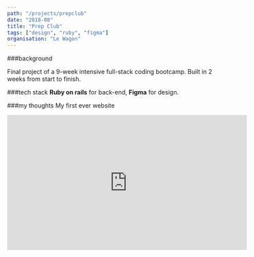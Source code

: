 ```yaml
---
path: "/projects/prepclub"
date: "2018-08"
title: "Prep Club"
tags: ["design", "ruby", "figma"]
organisation: "Le Wagon"
---
```


###background

Final project of a 9-week intensive full-stack coding bootcamp. Built in 2 weeks from start to finish.

###tech stack
**Ruby on rails** for back-end, **Figma** for design.

###my thoughts
My first ever website

<iframe width="560" height="315" src="https://www.youtube.com/embed/s3O4sVAhQtk?start=2013" frameborder="0" allow="accelerometer; encrypted-media; gyroscope; picture-in-picture" allowfullscreen></iframe>
